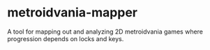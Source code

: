 # metroidvania-mapper
A tool for mapping out and analyzing 2D metroidvania games where progression depends on locks and keys.
